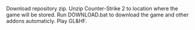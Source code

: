 Download repository zip.
Unzip Counter-Strike 2 to location where the game will be stored.
Run DOWNLOAD.bat to download the game and other addons automaticly.
Play GL&HF.
